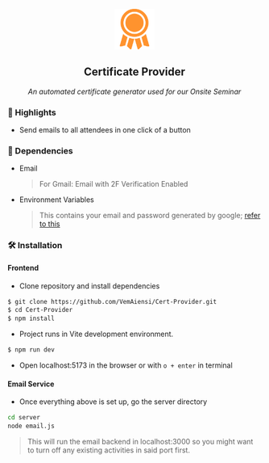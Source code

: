 <p align="center">
    <img src="./public/medal.svg" width="80px">
</p>

<h2 align="center">Certificate Provider</h2>

<p align="center"><em>An automated certificate generator used for our Onsite Seminar</em></p>

### 📌 Highlights

- Send emails to all attendees in one click of a button

### 🧩 Dependencies

- Email
  > For Gmail: Email with 2F Verification Enabled
- Environment Variables
  > This contains your email and password generated by google; [refer to this](https://www.youtube.com/watch?v=cqdAS49RthQ)

### 🛠️ Installation

#### Frontend

- Clone repository and install dependencies

```sh
$ git clone https://github.com/VemAiensi/Cert-Provider.git
$ cd Cert-Provider
$ npm install
```

- Project runs in Vite development environment.

```sh
$ npm run dev
```

- Open localhost:5173 in the browser or with `o + enter` in terminal

#### Email Service

- Once everything above is set up, go the server directory

```sh
cd server
node email.js
```

> This will run the email backend in localhost:3000 so you might want to turn off any existing activities in said port first.
